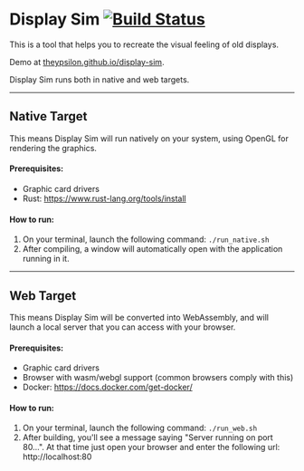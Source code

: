 # Display Sim [![Build Status](https://travis-ci.com/theypsilon/display-sim.svg?branch=master)](https://travis-ci.com/theypsilon/display-sim)

This is a tool that helps you to recreate the visual feeling of old displays.

Demo at [theypsilon.github.io/display-sim](https://theypsilon.github.io/display-sim).

Display Sim runs both in native and web targets.

---------
## Native Target
This means Display Sim will run natively on your system, using OpenGL for rendering the graphics.
#### Prerequisites:

- Graphic card drivers
- Rust: https://www.rust-lang.org/tools/install

#### How to run:

1. On your terminal, launch the following command: `./run_native.sh`
2. After compiling, a window will automatically open with the application running in it.

-------
## Web Target
This means Display Sim will be converted into WebAssembly, and will launch a local server that you can access with your browser.
#### Prerequisites:
- Graphic card drivers
- Browser with wasm/webgl support (common browsers comply with this)
- Docker: https://docs.docker.com/get-docker/

#### How to run:

1. On your terminal, launch the following command: `./run_web.sh`
2. After building, you'll see a message saying "Server running on port 80...". At that time just open your browser and enter the following url: http://localhost:80
